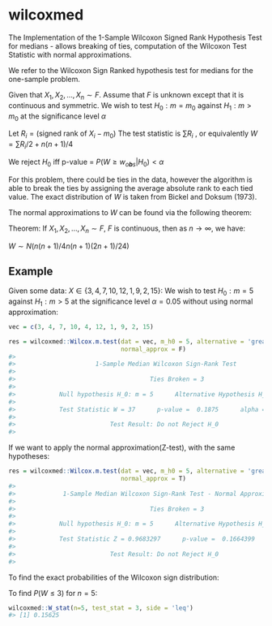 
<!-- README.md is generated from README.Rmd. Please edit that file -->

# wilcoxmed

<!-- badges: start -->
<!-- badges: end -->

The Implementation of the 1-Sample Wilcoxon Signed Rank Hypothesis Test
for medians - allows breaking of ties, computation of the Wilcoxon Test
Statistic with normal approximations.

We refer to the Wilcoxon Sign Ranked hypothesis test for medians for the
one-sample problem.

Given that *X*<sub>1</sub>, *X*<sub>2</sub>, …, *X*<sub>*n*</sub> ∼ *F*.
Assume that *F* is unknown except that it is continuous and symmetric.
We wish to test *H*<sub>0</sub> : *m* = *m*<sub>0</sub> against
*H*<sub>1</sub> : *m* &gt; *m*<sub>0</sub> at the significance level *α*

Let
*R*<sub>*i*</sub> = (signed rank of *X*<sub>*i*</sub> − *m*<sub>0</sub>)
The test statistic is ∑*R*<sub>*i*</sub> , or equivalently
*W* = ∑*R*<sub>*i*</sub>/2 + *n*(*n* + 1)/4

We reject *H*<sub>0</sub> iff p-value =
*P*(*W* ≥ *w*<sub>*o**b**s*</sub>\|*H*<sub>0</sub>) &lt; *α*

For this problem, there could be ties in the data, however the algorithm
is able to break the ties by assigning the average absolute rank to each
tied value. The exact distribution of *W* is taken from Bickel and
Doksum (1973).

The normal approximations to *W* can be found via the following theorem:

Theorem: If
*X*<sub>1</sub>, *X*<sub>2</sub>, …, *X*<sub>*n*</sub> ∼ *F*, *F* is
continuous, then as *n* → ∞, we have:

*W* ∼ *N*(*n*(*n* + 1)/4*n*(*n* + 1)(2*n* + 1)/24)

## Example

Given some data: *X* ∈ {3, 4, 7, 10, 12, 1, 9, 2, 15}: We wish to test
*H*<sub>0</sub> : *m* = 5 against *H*<sub>1</sub> : *m* &gt; 5 at the
significance level *α* = 0.05 without using normal approximation:

``` r
vec = c(3, 4, 7, 10, 4, 12, 1, 9, 2, 15)

res = wilcoxmed::Wilcox.m.test(dat = vec, m_h0 = 5, alternative = 'greater',
                               normal_approx = F)
#> 
#>                      1-Sample Median Wilcoxon Sign-Rank Test 
#>  
#>                                     Ties Broken = 3 
#>  
#>            Null hypothesis H_0: m = 5      Alternative Hypothesis H_1: m > 5 
#>  
#>            Test Statistic W = 37      p-value =  0.1875      alpha = 0.05 
#>  
#>                          Test Result: Do not Reject H_0 
#> 
```

If we want to apply the normal approximation(Z-test), with the same
hypotheses:

``` r
res = wilcoxmed::Wilcox.m.test(dat = vec, m_h0 = 5, alternative = 'greater',
                               normal_approx = T)
#> 
#>             1-Sample Median Wilcoxon Sign-Rank Test - Normal Approximation 
#>  
#>                                     Ties Broken = 3 
#>  
#>            Null hypothesis H_0: m = 5      Alternative Hypothesis H_1: m > 5 
#>  
#>            Test Statistic Z = 0.9683297      p-value =  0.1664399      alpha = 0.05 
#>  
#>                          Test Result: Do not Reject H_0 
#> 
```

To find the exact probabilities of the Wilcoxon sign distribution:

To find *P*(*W* ≤ 3) for *n* = 5:

``` r
wilcoxmed::W_stat(n=5, test_stat = 3, side = 'leq')
#> [1] 0.15625
```
